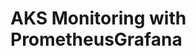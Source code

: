 # AKS Monitoring with PrometheusGrafana                                                                                                                                                                                                                                                                                                                                                                                                                                                                                                                                                          
